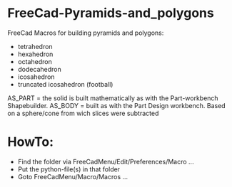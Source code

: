 # FreeCad-Pyramids-and_polygons
FreeCad Macros for building pyramids 
and polygons:
- tetrahedron
- hexahedron
- octahedron
- dodecahedron
- icosahedron
- truncated icosahedron (football)

AS_PART = the solid is built mathematically as with the Part-workbench Shapebuilder.
AS_BODY = built as with the Part Design workbench. Based on a sphere/cone from wich slices were subtracted

# HowTo:
- Find the folder via FreeCadMenu/Edit/Preferences/Macro ...
- Put the python-file(s) in that folder
- Goto FreeCadMenu/Macro/Macros ...
